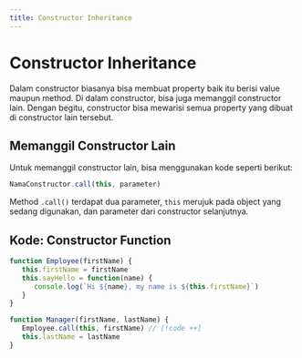 ```yaml
---
title: Constructor Inheritance
---
```


# Constructor Inheritance

Dalam constructor biasanya bisa membuat property baik itu berisi value maupun method. Di dalam constructor, bisa juga memanggil constructor lain. Dengan begitu, constructor bisa mewarisi semua property yang dibuat di constructor lain tersebut. 

## Memanggil Constructor Lain

Untuk memanggil constructor lain, bisa menggunakan kode seperti berikut:

```js
NamaConstructor.call(this, parameter)
```

Method `.call()` terdapat dua parameter, `this` merujuk pada object yang sedang digunakan, dan parameter dari constructor selanjutnya.

## Kode: Constructor Function

```js 
function Employee(firstName) {
   this.firstName = firstName
   this.sayHello = function(name) {
      console.log(`Hi ${name}, my name is ${this.firstName}`)
   }
}

function Manager(firstName, lastName) {
   Employee.call(this, firstName) // [!code ++]
   this.lastName = lastName
}
```